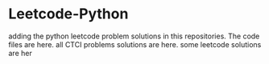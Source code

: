 # Leetcode-Python
adding the python leetcode problem solutions in this repositories. 
The code files are here.
all CTCI problems solutions are here.
some leetcode solutions are her





























































































































































































































































































































































































































































































































































































































































